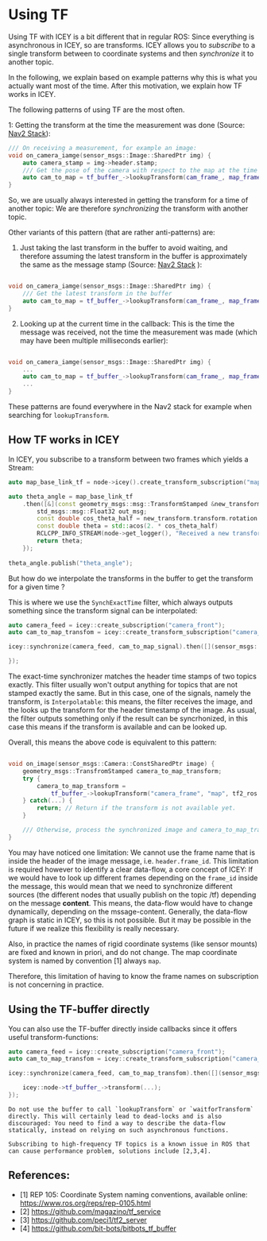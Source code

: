 # Using TF 

Using TF with ICEY is a bit different that in regular ROS: Since everything is asynchronous in ICEY, so are transforms. ICEY allows you to *subscribe* to a single transform between to coordinate systems and then *synchronize* it to another topic.

In the following, we explain based on example patterns why this is what you actually want most of the time.
After this motivation, we explain how TF works in ICEY.

The following patterns of using TF are the most often.

1: Getting the transform at the time the measurement was done (Source: [Nav2 Stack](https://github.com/ros-navigation/navigation2/blob/main///nav2_amcl/src/amcl_node.cpp#L577)): 
```cpp
/// On receiving a measurement, for example an image:
void on_camera_iamge(sensor_msgs::Image::SharedPtr img) {
    auto camera_stamp = img->header.stamp;
    /// Get the pose of the camera with respect to the map at the time the image was shot:
    auto cam_to_map = tf_buffer_->lookupTransform(cam_frame_, map_frame_, tf2_ros::fromMsg(camera_stamp));
}
```

So, we are usually always interested in getting the transform for a time of another topic: We are therefore *synchronizing* the transform with another topic.


Other variants of this pattern (that are rather anti-patterns) are:

1. Just taking the last transform in the buffer to avoid waiting, and therefore assuming the latest transform in the buffer is approximately the same as the message stamp (Source: [Nav2 Stack](https://github.com/ros-navigation/navigation2/blob/main//nav2_costmap_2d/plugins/costmap_filters/keepout_filter.cpp#L177) ):
```cpp

void on_camera_iamge(sensor_msgs::Image::SharedPtr img) {
    /// Get the latest transform in the buffer 
    auto cam_to_map = tf_buffer_->lookupTransform(cam_frame_, map_frame_, tf2::TimePointZero);
}
```


2. Looking up at the current time in the callback: This is the time the message was received, not the time the measurement was made (which may have been multiple milliseconds earlier):
```cpp

void on_camera_iamge(sensor_msgs::Image::SharedPtr img) {
    ...
    auto cam_to_map = tf_buffer_->lookupTransform(cam_frame_, map_frame_, this->get_clock().now());
    ...
}
```

These patterns are found everywhere in the Nav2 stack for example when searching for `lookupTransform`.

## How TF works in ICEY


In ICEY, you subscribe to a transform between two frames which yields a Stream:

```cpp
auto map_base_link_tf = node->icey().create_transform_subscription("map", "base_link");

auto theta_angle = map_base_link_tf
    .then([&](const geometry_msgs::msg::TransformStamped &new_transform) {
        std_msgs::msg::Float32 out_msg;
        const double cos_theta_half = new_transform.transform.rotation.z;
        const double theta = std::acos(2. * cos_theta_half)
        RCLCPP_INFO_STREAM(node->get_logger(), "Received a new transform, orientation angle theta was: " << cos_theta_half);
        return theta;
    });
    
theta_angle.publish("theta_angle");
```

But how do we interpolate the transforms in the buffer to get the transform for a given time ? 

This is where we use the `SynchExactTime` filter, which always outputs something since the transform signal can be interpolated: 

```cpp
auto camera_feed = icey::create_subscription("camera_front");
auto cam_to_map_transfom = icey::create_transform_subscription("camera_frame", "map");

icey::synchronize(camera_feed, cam_to_map_signal).then([](sensor_msgs::Camera::ConstSharedPtr image, geometry_msgs::TransfromStamped::ConstSharedPtr camera_to_map) {

});

```

The exact-time synchronizer matches the header time stamps of two topics exactly. This filter usually won't output anything for topics that are not stamped exactly the same. But in this case, one of the signals, namely the transform, is `Interpolatable`: this means, the filter receives the image, and the looks up the transform for the header timestamp of the image. As usual, the filter outputs something only if the result can be syncrhonized, in this case this means if the transform is available and can be looked up. 

Overall, this means the above code is equivalent to this pattern:

```cpp

void on_image(sensor_msgs::Camera::ConstSharedPtr image) {
    geometry_msgs::TransfromStamped camera_to_map_transform;
    try {
        camera_to_map_transform = 
            tf_buffer_->lookupTransform("camera_frame", "map", tf2_ros::fromMsg(image->header.stamp));
    } catch(...) {
        return; // Return if the transform is not available yet.
    }

    /// Otherwise, process the synchronized image and camera_to_map_transform ...
}
```

You may have noticed one limitation: We cannot use the frame name that is inside the header of the image message, i.e. `header.frame_id`. This limitation is required however to identify a clear data-flow, a core concept of ICEY: If we would have to look up different frames depending on the `frame_id` inside the message, this would mean that 
we need to synchronize different sources (the different nodes that usually publish on the topic /tf) depending on the message **content**. This means, the data-flow would have to change dynamically, depending on the mssage-content. Generally, the data-flow graph is static in ICEY, so this is not possible. But it may be possible in the future if we realize this flexibility is really necessary.

Also, in practice the names of rigid coordinate systems (like sensor mounts) are fixed and known in priori, and do not change. The map coordinate system is named by convention [1] always `map`. 

Therefore, this limitation of having to know the frame names on subscription is not concerning in practice.

## Using the TF-buffer directly

You can also use the TF-buffer directly inside callbacks since it offers useful transform-functions: 

```cpp
auto camera_feed = icey::create_subscription("camera_front");
auto cam_to_map_transfom = icey::create_transform_subscription("camera_frame", "map");

icey::synchronize(camera_feed, cam_to_map_transfom).then([](sensor_msgs::Camera::ConstSharedPtr image, geometry_msgs::TransfromStamped::ConstSharedPtr camera_to_map_tf) {

    icey::node->tf_buffer_->transform(...);
});

```

```{warning}
Do not use the buffer to call `lookupTransform` or `waitforTransform` directly. This will certainly lead to dead-locks and is also discouraged: You need to find a way to describe the data-flow statically, instead on relying on such asynchronous functions. 
```

```{note}
Subscribing to high-frequency TF topics is a known issue in ROS that can cause performance problem, solutions include [2,3,4].
```

## References: 

- [1] REP 105: Coordinate System naming conventions, available online: https://www.ros.org/reps/rep-0105.html
- [2] https://github.com/magazino/tf_service
- [3] https://github.com/peci1/tf2_server
- [4] https://github.com/bit-bots/bitbots_tf_buffer